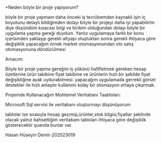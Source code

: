 +Neden böyle bir proje yapiyorum?

böyle bir proje yapmam daha önceki iş tecrübemden kaynaklı işin iç boyutunu detaylı bildiğimden dolayı böyle bir projeyi daha iyi yapabilirim diye düşündüm kısacası bilgi ve birikim olduğundan dolayı böyle bir uygulama yapma gereği duydum.
Yanlız uygulamaya farklı bir konu içerisinden yaklaşıp gerekli altyapı oluştuktan sonra gerekli ihtiyaca göre değişiklik yapacağım örnek market otomasyonundan oto satış otomasyonuna döndürülmesi

Amacım:

Böyle bir proje yapma gereğini iş yükünü hafifletmek gereken hesap özetlerine ürün takibine
fiyat takibine ve ürünlerin hızlı bir şekilde fiyat değişikliğine ayak uydurabilmesi.
yapacağım uygulamada gerrekli görsel destekler ile hızlı anlaşılır kullanımı kolay bir otomasyon ortaya çıkarmak.

Projemde Kullanacağım Muhtemel Veritabanı Taabloları:

Microsoft Sql servisi ile veritabanı oluşturmayı düşünüyorum

tablolar ise sırasıyla hesap geçmişi,ürünler,stok bilgisi,fiyatlar şeklinde olacak yalnız bahsettiğim veritabanı tabloları ihtiyaca göre değişiklik gösterecektir şuanda bunlar var.

Hasan Hüseyin Demir-202523019